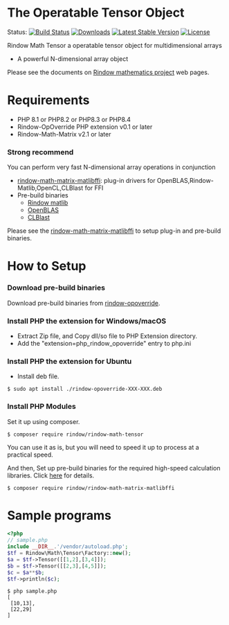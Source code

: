The Operatable Tensor Object
============================
Status:
[![Build Status](https://github.com/rindow/rindow-math-tensor/workflows/tests/badge.svg)](https://github.com/rindow/rindow-math-tensor/actions)
[![Downloads](https://img.shields.io/packagist/dt/rindow/rindow-math-tensor)](https://packagist.org/packages/rindow/rindow-math-tensor)
[![Latest Stable Version](https://img.shields.io/packagist/v/rindow/rindow-math-tensor)](https://packagist.org/packages/rindow/rindow-math-tensor)
[![License](https://img.shields.io/packagist/l/rindow/rindow-math-tensor)](https://packagist.org/packages/rindow/rindow-math-tensor)

Rindow Math Tensor a operatable tensor object for multidimensional arrays

- A powerful N-dimensional array object


Please see the documents on [Rindow mathematics project](https://rindow.github.io/mathematics/) web pages.

Requirements
============

- PHP 8.1 or PHP8.2 or PHP8.3 or PHP8.4
- Rindow-OpOverride PHP extension v0.1 or later
- Rindow-Math-Matrix v2.1 or later

### Strong recommend ###
You can perform very fast N-dimensional array operations in conjunction

- [rindow-math-matrix-matlibffi](https://github.com/rindow/rindow-math-matrix-matlibffi): plug-in drivers for OpenBLAS,Rindow-Matlib,OpenCL,CLBlast for FFI
- Pre-build binaries
  - [Rindow matlib](https://github.com/rindow/rindow-matlib/releases)
  - [OpenBLAS](https://github.com/OpenMathLib/OpenBLAS/releases)
  - [CLBlast](https://github.com/CNugteren/CLBlast/releases)

Please see the [rindow-math-matrix-matlibffi](https://github.com/rindow/rindow-math-matrix-matlibffi) to setup plug-in and pre-build binaries.

How to Setup
============
### Download pre-build binaries
Download pre-build binaries from [rindow-opoverride](https://github.com/rindow/rindow-opoverride/releases).

### Install PHP the extension for Windows/macOS
- Extract Zip file, and Copy dll/so file to PHP Extension directory.
- Add the "extension=php_rindow_opoverride" entry to php.ini

### Install PHP the extension for Ubuntu
- Install deb file.
```shell
$ sudo apt install ./rindow-opoverride-XXX-XXX.deb
```

### Install PHP Modules
Set it up using composer.

```shell
$ composer require rindow/rindow-math-tensor
```

You can use it as is, but you will need to speed it up to process at a practical speed.

And then, Set up pre-build binaries for the required high-speed calculation libraries. Click [here](https://github.com/rindow/rindow-math-matrix-matlibffi) for details.

```shell
$ composer require rindow/rindow-math-matrix-matlibffi
```

Sample programs
===============
```php
<?php
// sample.php
include __DIR__.'/vendor/autoload.php';
$tf = Rindow\Math\Tensor\Factory::new();
$a = $tf->Tensor([[1,2],[3,4]]);
$b = $tf->Tensor([[2,3],[4,5]]);
$c = $a**$b;
$tf->println($c);
```

```shell
$ php sample.php
[
 [10,13],
 [22,29]
]
```
